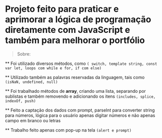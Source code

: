 
# Projeto feito para praticar e aprimorar a lógica de programação diretamente com JavaScript e também para melhorar o portfólio

>Sobre:


** Foi utilizado diversos métodos, como ```( switch, template string, const var let, loops com while e for, if com else) ```

** Utilizado também as palavras reservadas da linguagem, tais como ```(isNaN, undefined, null)```

** Foi trabalhado métodos de **array**, criando uma lista, separando por sublistas e também removendo e adicionando os itens ```(includes, splice, indexOf, push)```

** Feito a captação dos dados com prompt, parseInt para converter string para números, lógica para o usuário apenas digitar números e não apenas campo em branco ou letras

** Trabalho feito apenas com pop-up na tela ```(alert e prompt) ```


